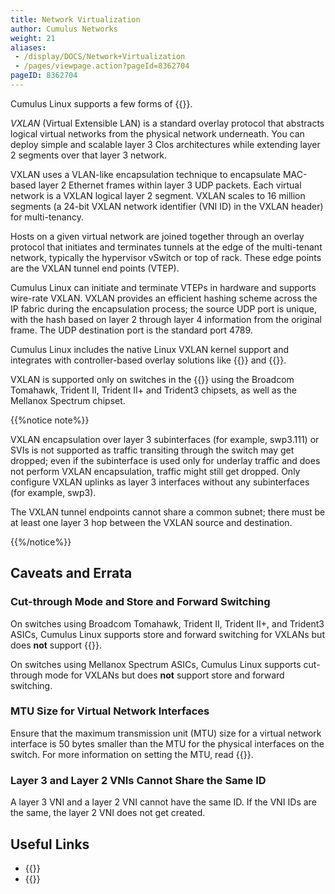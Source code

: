 ```yaml
---
title: Network Virtualization
author: Cumulus Networks
weight: 21
aliases:
 - /display/DOCS/Network+Virtualization
 - /pages/viewpage.action?pageId=8362704
pageID: 8362704
---
```

Cumulus Linux supports a few forms of {{<exlink url="http://en.wikipedia.org/wiki/Network_virtualization" text="network virtualization">}}.

*VXLAN* (Virtual Extensible LAN) is a standard overlay protocol that abstracts logical virtual networks from the physical network underneath. You can deploy simple and scalable layer 3 Clos architectures while extending layer 2 segments over that layer 3 network.

VXLAN uses a VLAN-like encapsulation technique to encapsulate MAC-based layer 2 Ethernet frames within layer 3 UDP packets. Each virtual network is a VXLAN logical layer 2 segment. VXLAN scales to 16 million segments (a 24-bit VXLAN network identifier (VNI ID) in the VXLAN header) for multi-tenancy.

Hosts on a given virtual network are joined together through an overlay protocol that initiates and terminates tunnels at the edge of the multi-tenant network, typically the hypervisor vSwitch or top of rack. These edge points are the VXLAN tunnel end points (VTEP).

Cumulus Linux can initiate and terminate VTEPs in hardware and supports wire-rate VXLAN. VXLAN provides an efficient hashing scheme across the IP fabric during the encapsulation process; the source UDP port is unique, with the hash based on layer 2 through layer 4 information from the original frame. The UDP destination port is the standard port 4789.

Cumulus Linux includes the native Linux VXLAN kernel support and integrates with controller-based overlay solutions like {{<link url="Integrating-Hardware-VTEPs-with-VMware-NSX-MH" text="VMware NSX">}} and {{<link url="Integrating-Hardware-VTEPs-with-Midokura-MidoNet-and-OpenStack" text="Midokura MidoNet">}}.

VXLAN is supported only on switches in the {{<exlink url="https://cumulusnetworks.com/hcl/" text="Cumulus Linux HCL">}} using the Broadcom Tomahawk, Trident II, Trident II+ and Trident3 chipsets, as well as the Mellanox Spectrum chipset.

{{%notice note%}}

VXLAN encapsulation over layer 3 subinterfaces (for example, swp3.111) or SVIs is not supported as traffic transiting through the switch may get dropped; even if the subinterface is used only for underlay traffic and does not perform VXLAN encapsulation, traffic might still get dropped. Only configure VXLAN uplinks as layer 3 interfaces without any subinterfaces (for example, swp3).

The VXLAN tunnel endpoints cannot share a common subnet; there must be at least one layer 3 hop between the VXLAN source and destination.

{{%/notice%}}

## Caveats and Errata

### Cut-through Mode and Store and Forward Switching

On switches using Broadcom Tomahawk, Trident II, Trident II+, and Trident3 ASICs, Cumulus Linux supports store and forward switching for VXLANs but does **not** support {{<link url="Buffer-and-Queue-Management#configure-cut-through-mode-and-store-and-forward-switching" text="cut-through mode">}}.

On switches using Mellanox Spectrum ASICs, Cumulus Linux supports cut-through mode for VXLANs but does **not** support store and forward switching.

### MTU Size for Virtual Network Interfaces

Ensure that the maximum transmission unit (MTU) size for a virtual network interface is 50 bytes smaller than the MTU for the physical interfaces on the switch. For more information on setting the MTU, read {{<link url="Switch-Port-Attributes#mtu-for-a-bridge" text="Switch Port Attributes">}}.

### Layer 3 and Layer 2 VNIs Cannot Share the Same ID

A layer 3 VNI and a layer 2 VNI cannot have the same ID. If the VNI IDs are the same, the layer 2 VNI does not get created.

## Useful Links

- {{<exlink url="https://tools.ietf.org/html/rfc7348" text="VXLAN - RFC 7348">}}
- {{<exlink url="http://openvswitch.org/support/dist-docs/ovsdb-server.1.html" text="ovsdb-server">}}
